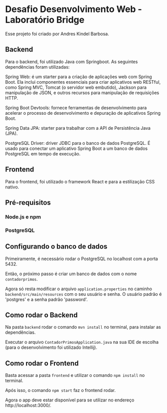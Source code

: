 # Desafio Desenvolvimento Web - Laboratório Bridge

Esse projeto foi criado por Andres Kindel Barbosa.

## Backend

Para o backend, foi utilizado Java com Springboot. As seguintes dependências foram utilizadas:

Spring Web: é um starter para a criação de aplicações web com Spring Boot. Ela inclui componentes essenciais para criar aplicativos web RESTful, como Spring MVC, Tomcat (o servidor web embutido), Jackson para manipulação de JSON, e outros recursos para manipulação de requisições HTTP.

Spring Boot Devtools: fornece ferramentas de desenvolvimento para acelerar o processo de desenvolvimento e depuração de aplicativos Spring Boot.

Spring Data JPA: starter para trabalhar com a API de Persistência Java (JPA).

PostgreSQL Driver: driver JDBC para o banco de dados PostgreSQL. É usado para conectar um aplicativo Spring Boot a um banco de dados PostgreSQL em tempo de execução.

## Frontend

Para o frontend, foi utilizado o framework React e para a estilização CSS nativo.

## Pré-requisitos

### Node.js e npm

### PostgreSQL

## Configurando o banco de dados

Primeiramente, é necessário rodar o PostgreSQL no localhost com a porta 5432.

Então, o próximo passo é criar um banco de dados com o nome `contadorprimos`.

Agora só resta modificar o arquivo `application.properties` no caminho `backend/src/main/resources` com o seu usuário e senha. O usuário padrão é 'postgres' e a senha padrão 'password'.


## Como rodar o Backend

Na pasta `backend` rodar o comando `mvn install` no terminal, para instalar as dependências.

Executar o arquivo `ContadorPrimosApplication.java` na sua IDE de escolha (para o desenvolvimento foi utilizado Intellij).

## Como rodar o Frontend

Basta acessar a pasta `frontend` e utilizar o comando `npm install` no terminal.

Após isso, o comando `npm start` faz o frontend rodar.

Agora o app deve estar disponível para se utilizar no endereço http://localhost:3000/.